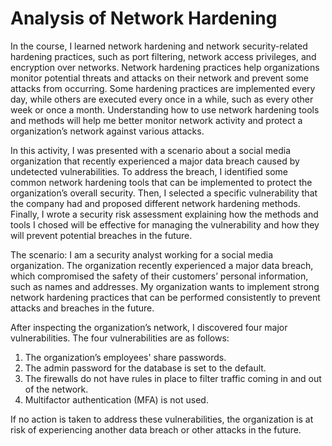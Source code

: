 # Analysis of Network Hardening
In the course, I learned network hardening and network security-related hardening practices, such as port filtering, network access privileges, and encryption over networks. 
Network hardening practices help organizations monitor potential threats and attacks on their network and prevent some attacks from occurring. 
Some hardening practices are implemented every day, while others are executed every once in a while, such as every other week or once a month. 
Understanding how to use network hardening tools and methods will help me better monitor network activity and protect a organization’s network against various attacks.

In this activity, I was presented with a scenario about a social media organization that recently experienced a major data breach caused by undetected vulnerabilities. 
To address the breach, I identified some common network hardening tools that can be implemented to protect the organization’s overall security. 
Then, I selected a specific vulnerability that the company had and proposed different network hardening methods. 
Finally, I wrote a security risk assessment explaining how the methods and tools I chosed will be effective for managing the vulnerability and how they will prevent potential breaches in the future. 


The scenario:
I am a security analyst working for a social media organization. The organization recently experienced a major data breach, which compromised the safety of their customers’ personal information, such as names and addresses. 
My organization wants to implement strong network hardening practices that can be performed consistently to prevent attacks and breaches in the future. 

After inspecting the organization’s network, I discovered four major vulnerabilities. The four vulnerabilities are as follows:
1. The organization’s employees' share passwords.
2. The admin password for the database is set to the default.
3. The firewalls do not have rules in place to filter traffic coming in and out of the network.
4. Multifactor authentication (MFA) is not used.

If no action is taken to address these vulnerabilities, the organization is at risk of experiencing another data breach or other attacks in the future. 
